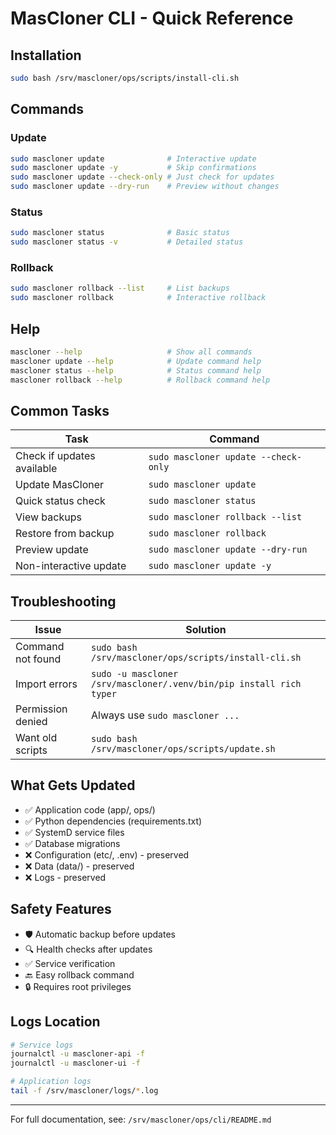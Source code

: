 # MasCloner CLI - Quick Reference

## Installation

```bash
sudo bash /srv/mascloner/ops/scripts/install-cli.sh
```

## Commands

### Update
```bash
sudo mascloner update              # Interactive update
sudo mascloner update -y           # Skip confirmations
sudo mascloner update --check-only # Just check for updates
sudo mascloner update --dry-run    # Preview without changes
```

### Status
```bash
sudo mascloner status              # Basic status
sudo mascloner status -v           # Detailed status
```

### Rollback
```bash
sudo mascloner rollback --list     # List backups
sudo mascloner rollback            # Interactive rollback
```

## Help
```bash
mascloner --help                   # Show all commands
mascloner update --help            # Update command help
mascloner status --help            # Status command help
mascloner rollback --help          # Rollback command help
```

## Common Tasks

| Task | Command |
|------|---------|
| Check if updates available | `sudo mascloner update --check-only` |
| Update MasCloner | `sudo mascloner update` |
| Quick status check | `sudo mascloner status` |
| View backups | `sudo mascloner rollback --list` |
| Restore from backup | `sudo mascloner rollback` |
| Preview update | `sudo mascloner update --dry-run` |
| Non-interactive update | `sudo mascloner update -y` |

## Troubleshooting

| Issue | Solution |
|-------|----------|
| Command not found | `sudo bash /srv/mascloner/ops/scripts/install-cli.sh` |
| Import errors | `sudo -u mascloner /srv/mascloner/.venv/bin/pip install rich typer` |
| Permission denied | Always use `sudo mascloner ...` |
| Want old scripts | `sudo bash /srv/mascloner/ops/scripts/update.sh` |

## What Gets Updated

- ✅ Application code (app/, ops/)
- ✅ Python dependencies (requirements.txt)
- ✅ SystemD service files
- ✅ Database migrations
- ❌ Configuration (etc/, .env) - preserved
- ❌ Data (data/) - preserved
- ❌ Logs - preserved

## Safety Features

- 🛡️ Automatic backup before updates
- 🔍 Health checks after updates
- ✅ Service verification
- 🔙 Easy rollback command
- 🔒 Requires root privileges

## Logs Location

```bash
# Service logs
journalctl -u mascloner-api -f
journalctl -u mascloner-ui -f

# Application logs
tail -f /srv/mascloner/logs/*.log
```

---
For full documentation, see: `/srv/mascloner/ops/cli/README.md`
